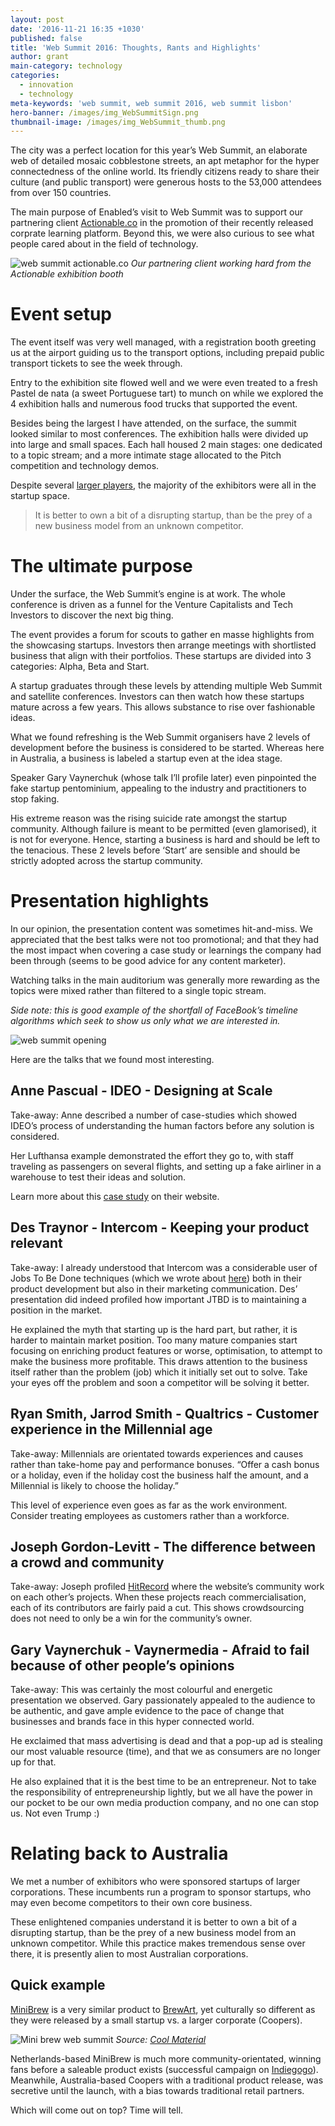 ```yaml
---
layout: post
date: '2016-11-21 16:35 +1030'
published: false
title: 'Web Summit 2016: Thoughts, Rants and Highlights'
author: grant
main-category: technology
categories:
  - innovation
  - technology
meta-keywords: 'web summit, web summit 2016, web summit lisbon'
hero-banner: /images/img_WebSummitSign.png
thumbnail-image: /images/img_WebSummit_thumb.png
---
```

The city was a perfect location for this year’s Web Summit, an elaborate web of detailed mosaic cobblestone streets, an apt metaphor for the hyper connectedness of the online world. Its friendly citizens ready to share their culture (and public transport) were generous hosts to the 53,000 attendees from over 150 countries.

The main purpose of Enabled’s visit to Web Summit was to support our partnering client [Actionable.co](https://actionable.co/) in the promotion of their recently released corprate learning platform. Beyond this, we were also curious to see what people cared about in the field of technology. 

![web summit actionable.co]({{site.baseurl}}/images/img_websummit_Pitching.jpg)
*Our partnering client working hard from the Actionable exhibition booth*

# Event setup 

The event itself was very well managed, with a registration booth greeting us at the airport guiding us to the transport options, including prepaid public transport tickets to see the week through. 

Entry to the exhibition site flowed well and we were even treated to a fresh Pastel de nata (a sweet Portuguese tart) to munch on while we explored the 4 exhibition halls and numerous food trucks that supported the event.

Besides being the largest I have attended, on the surface, the summit looked similar to most conferences. The exhibition halls were divided up into large and small spaces. Each hall housed 2 main stages: one dedicated to a topic stream; and a more intimate stage allocated to the Pitch competition and technology demos.

Despite several [larger players](https://websummit.net/partner-with-us), the majority of the exhibitors were all in the startup space.

> It is better to own a bit of a disrupting startup, than be the prey of a new business model from an unknown competitor.

# The ultimate purpose

Under the surface, the Web Summit’s engine is at work. The whole conference is driven as a funnel for the Venture Capitalists and Tech Investors to discover the next big thing. 

The event provides a forum for scouts to gather en masse highlights from the showcasing startups. Investors then arrange meetings with shortlisted business that align with their portfolios.
These startups are divided into 3 categories: Alpha, Beta and Start. 

A startup graduates through these levels by attending multiple Web Summit and satellite conferences. Investors can then watch how these startups mature across a few years. This allows substance to rise over fashionable ideas.

What we found refreshing is the Web Summit organisers have 2 levels of development before the business is considered to be started. Whereas here in Australia, a business is labeled a startup even at the idea stage. 

Speaker Gary Vaynerchuk (whose talk I’ll profile later) even pinpointed the fake startup pentominium, appealing to the industry and practitioners to stop faking. 

His extreme reason was the rising suicide rate amongst the startup community. Although failure is meant to be permitted (even glamorised), it is not for everyone. Hence, starting a business is hard and should be left to the tenacious. These 2 levels before ‘Start’ are sensible and should be strictly adopted across the startup community.


# Presentation highlights

In our opinion, the presentation content was sometimes hit-and-miss. We appreciated that the best talks were not too promotional; and that they had the most impact when covering a case study or learnings the company had been through (seems to be good advice for any content marketer). 

Watching talks in the main auditorium was generally more rewarding as the topics were mixed rather than filtered to a single topic stream. 

_Side note: this is good example of the shortfall of FaceBook’s timeline algorithms which seek to show us only what we are interested in._

![web summit opening]({{site.baseurl}}/images/img_WebSummit_Opening.jpg)

Here are the talks that we found most interesting. 

## Anne Pascual - IDEO - Designing at Scale

Take-away: Anne described a number of case-studies which showed IDEO’s process of understanding the human factors before any solution is considered. 

Her Lufthansa example demonstrated the effort they go to, with staff traveling as passengers on several flights, and setting up a fake airliner in a warehouse to test their ideas and solution.

Learn more about this [case study](https://www.ideo.com/case-study/elevating-business-class-travel-with-personal-connection) on their website. 

## Des Traynor - Intercom - Keeping your product relevant

Take-away: I already understood that Intercom was a considerable user of Jobs To Be Done  techniques (which we wrote about [here](http://blog.enabled.com.au/jobs-to-be-done/)) both in their product development but also in their marketing communication. Des’ presentation did indeed profiled how important JTBD is to maintaining a position in the market. 

He explained the myth that starting up is the hard part, but rather, it is harder to maintain market position. Too many mature companies start focusing on enriching product features or worse, optimisation, to attempt to make the business more profitable. This draws attention to the business itself rather than the problem (job) which it initially set out to solve. Take your eyes off the problem and soon a competitor will be solving it better.

## Ryan Smith, Jarrod Smith - Qualtrics - Customer experience in the Millennial age

Take-away: Millennials are orientated towards experiences and causes rather than take-home pay and performance bonuses. “Offer a cash bonus or a holiday, even if the holiday cost the business half the amount, and a Millennial is likely to choose the holiday.” 

This level of experience even goes as far as the work environment. Consider treating employees as customers rather than a workforce.

## Joseph Gordon-Levitt - The difference between a crowd and community

Take-away: Joseph profiled [HitRecord](https://www.hitrecord.org/) where the website’s community work on each other’s projects. When these projects reach commercialisation, each of its contributors are fairly paid a cut. This shows crowdsourcing does not need to only be a win for the community’s owner.

## Gary Vaynerchuk - Vaynermedia - Afraid to fail because of other people’s opinions

Take-away: This was certainly the most colourful and energetic presentation we observed. Gary passionately appealed to the audience to be authentic, and gave ample evidence to the pace of change that businesses and brands face in this hyper connected world. 

He exclaimed that mass advertising is dead and that a pop-up ad is stealing our most valuable resource (time), and that we as consumers are no longer up for that. 

He also explained that it is the best time to be an entrepreneur. Not to take the responsibility of entrepreneurship lightly, but we all have the power in our pocket to be our own media production company, and no one can stop us. Not even Trump :)

# Relating back to Australia
We met a number of exhibitors who were sponsored startups of larger corporations. These incumbents run a program to sponsor startups, who may even become competitors to their own core business.

These enlightened companies understand it is better to own a bit of a disrupting startup, than be the prey of a new business model from an unknown competitor. While this practice makes tremendous sense over there, it is presently alien to most Australian corporations. 

## Quick example
[MiniBrew](https://www.minibrew.io/) is a very similar product to [BrewArt](https://store.brewart.com/), yet culturally so different as they were released by a small startup vs. a larger corporate (Coopers). 

![Mini brew web summit]({{site.baseurl}}/images/img_websummit_minibrew.jpg)
*Source: [Cool Material](http://coolmaterial.com/food-drink/minibrew-homevrewing-system/)*

Netherlands-based MiniBrew is much more community-orientated, winning fans before a saleable product exists (successful campaign on [Indiegogo](https://www.indiegogo.com/projects/minibrew-brew-fresh-craft-beer-anytime-anywhere-food#/)). Meanwhile, Australia-based Coopers with a traditional product release, was secretive until the launch, with a bias towards traditional retail partners. 

Which will come out on top? Time will tell.
